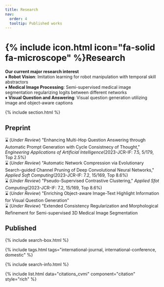 ```yaml
---
title: Research
nav:
  order: 4
  tooltip: Published works
---
```


# {% include icon.html icon="fa-solid fa-microscope" %}Research

<b>Our current major research interest</b> <br>
♦︎ <b>Robot Vision</b>: Imitation learning for robot manipulation with temporal skill abstractors <br>
♦︎ <b>Medical Image Processing</b>: Semi-supervised medical image segmentation regularizing logits between different networks<br>
♦︎ <b>Visual Question and Answering</b>: Visual question generation utilizing image and object-aware captions

{% include section.html %}

## Preprint

⌛ (<i>Under Review</i>) "Enhancing Multi-Hop Question Answering through Automatic Prompt Generation with Cycle Consistnecy of Thought," <i>Engineering
Applications of Artificial Intelligence</i>(2023-JCR-IF: 7.5, 5/179, Top 2.5%)<br>
⌛ (<i>Under Review</i>) "Automatic Network Compression via Evolutionary Search-guided Channel Pruning of Deep Convolutional Neural Networks," <i>Applied
Soft Computing</i>(2023-JCR-IF: 7.2, 15/169, Top 8.6%)<br>
⌛ (<i>Under Review</i>) "Pseudo-Supervised Contrastive Clustering," <i>Applied Sfot Computing</i>(2023-JCR-IF: 7.2, 15/169, Top 8.6%)<br>
⌛ (<i>Under Review</i>) "Enriching Object-aware Image-Text Highlight Information for Visual Question Generation"<br>
⌛ (<i>Under Review</i>) "Extended Consistency Regularization and Morphological Refinement for Semi-supervised 3D Medical Image Segmentation<br>

## Published

{% include search-box.html %}

{% include tags.html tags="international-journal, international-conference, domestic" %}

{% include search-info.html %}

{% include list.html data="citations_cvmi" component="citation" style="rich" %}
